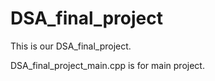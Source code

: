 # DSA_final_project

This is our DSA_final_project.

DSA_final_project_main.cpp is for main project.
